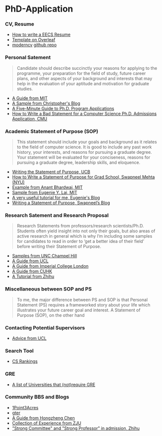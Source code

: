 
# PhD-Application

### CV, Resume
- [How to write a EECS Resume](https://www.eecsresume.com/article)
- [Template on Overleaf](https://www.overleaf.com/latex/templates/resume-template-by-anubhav/dhmkrwtksdgy)
- [moderncv](https://ctan.org/tex-archive/macros/latex/contrib/moderncv?lang=en) [github repo](https://github.com/xdanaux/moderncv)

### Personal Satement
> Candidate should describe succinctly your reasons for applying to the programme, your preparation for the field of study, future career plans, and other aspects of your background and interests that may help in the evaluation of your aptitude and motivation for graduate studies.

- [A Guide from MIT](https://mitcommlab.mit.edu/broad/commkit/graduate-school-personal-statement/)
- [A Sample from Christopher's Blog](http://cwfletcher.net/Pages/SoP.php)
- [A Five-Minute Guide to Ph.D. Program Applications](https://pg.ucsd.edu/PhD-application-tips.htm)
- [How to Write a Bad Statement for a Computer Science Ph.D. Admissions Application, CMU](http://www.cs.cmu.edu/~pavlo/blog/2015/10/how-to-write-a-bad-statement-for-a-computer-science-phd-admissions-application.html)

### Academic Statement of Purpose (SOP)
> This statement should include your goals and background as it relates to the field of computer science. It is good to include any past work history, your interests, and reasons for pursuing a graduate degree. Your statement will be evaluated for your conciseness, reasons for pursuing a graduate degree, leadership skills, and eloquence.

- [Writing the Statement of Purpose, UCB](https://grad.berkeley.edu/admissions/steps-to-apply/requirements/statement-purpose/)
- [How to Write a Statement of Purpose for Grad School, Swapneel Mehta (NYU)](https://swapneelm.github.io/how-to-write-a-statement-of-purpose-for-grad-school)
- [Example from  Anant Bhardwaj, MIT](http://people.csail.mit.edu/anantb/public/docs/sop/phd_admission_sop.pdf)
- [Sample from Eugenie Y. Lai, MIT](https://eugenielai.github.io/docs/application/sop-mit-eylai.pdf)
- [A very useful tutorial for me, Eugenie's Blog](https://eugenielai.github.io/posts/another-annotated-sop.html)
- [Writing a Statement of Purpose, Swapneel’s Blog](https://djunicode.github.io/2018/10/16/writing-a-statement-of-purpose.html)

### Research Satement and Research Proposal
> Research Statements from professors/research scientists/Ph.D. Students often yield insight into not only their goals, but also areas of active research in general which is why I’m including some samples for candidates to read in order to ‘get a better idea of their field’ before writing their Statement of Purpose.
- [Samples from UNC Champel Hill](https://www.cs.unc.edu/~cssa/guides/proposals/index.html)
- [A Guide from UCL](https://www.ucl.ac.uk/ioe-writing-centre/plan-your-assignment/write-a-research-proposal)
- [A Guide from Imperial College London](https://www.imperial.ac.uk/research-and-innovation/research-office/preparing-and-costing-a-proposal/planning-a-proposal/)
- [A Guide from CUHK](https://www.ilc.cuhk.edu.hk/EN/ENResources/Writing_Research.aspx)
- [A Tutorial from Zhihu](https://zhuanlan.zhihu.com/p/298343066)

### Miscellaneous between SOP and PS
> To me, the major difference between PS and SOP is that Personal Statement (PS) requires a frameworked story about your life which illustrates your future career goal and interest. A Statement of Purpose (SOP), on the other hand

### Contacting Potential Supervisors
- [Advice from UCL](http://depts.washington.edu/scholarq/pdfs/UCL%20contacting%20UK%20supervisors.PDF)


### Search Tool
- [CS Rankings](https://csrankings.org/)

### GRE
- [A list of Universities that (not)require GRE](https://github.com/Dieselmarble/PhD-Application/blob/main/GRE/CS_CS-Adjacent%20GRE%20Requirements.xlsx)

### Community BBS and Blogs
- [1Point3Acres](https://www.1point3acres.com/bbs/)
- [gter](https://www.gter.net/)
- [A Guide from Hongzheng Chen](https://chhzh123.github.io/blogs/2021-05-22-phd-application/)
- [Collection of Experience from ZJU](https://github.com/Dieselmarble/PhD-Application/blob/main/Practical%20Experience/%E6%B5%99%E5%A4%A7%E9%A3%9E%E8%B7%83%E6%89%8B%E5%86%8C.pdf)
- ["Strong Committee" and "Strong Professor" in admission, Zhihu](https://zhuanlan.zhihu.com/p/128037373)
